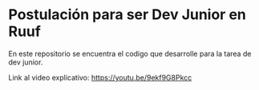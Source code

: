 # Postulación para ser Dev Junior en Ruuf

En este repositorio se encuentra el codigo que desarrolle para la tarea de dev junior.

Link al video explicativo: https://youtu.be/9ekf9G8Pkcc
